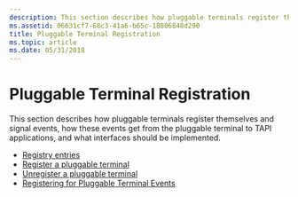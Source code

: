 ```yaml
---
description: This section describes how pluggable terminals register themselves and signal events, how these events get from the pluggable terminal to TAPI applications, and what interfaces should be implemented.
ms.assetid: 06631cf7-68c3-41a6-b65c-18806848d290
title: Pluggable Terminal Registration
ms.topic: article
ms.date: 05/31/2018
---
```


# Pluggable Terminal Registration

This section describes how pluggable terminals register themselves and signal events, how these events get from the pluggable terminal to TAPI applications, and what interfaces should be implemented.

-   [Registry entries](registry-entries.md)
-   [Register a pluggable terminal](register-a-pluggable-terminal.md)
-   [Unregister a pluggable terminal](unregister-a-pluggable-terminal.md)
-   [Registering for Pluggable Terminal Events](registering-for-pluggable-terminal-events.md)

 

 



